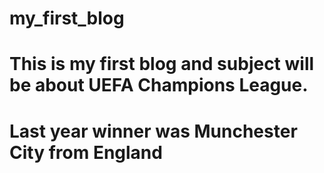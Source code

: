 # my_first_blog
# This is my first blog and subject will be about UEFA Champions League.
# Last year winner was Munchester City from England
